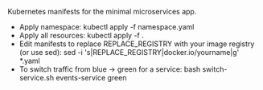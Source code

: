 
Kubernetes manifests for the minimal microservices app.

- Apply namespace: kubectl apply -f namespace.yaml
- Apply all resources: kubectl apply -f .
- Edit manifests to replace REPLACE_REGISTRY with your image registry (or use sed):
  sed -i 's|REPLACE_REGISTRY|docker.io/yourname|g' *.yaml
- To switch traffic from blue -> green for a service: bash switch-service.sh events-service green
